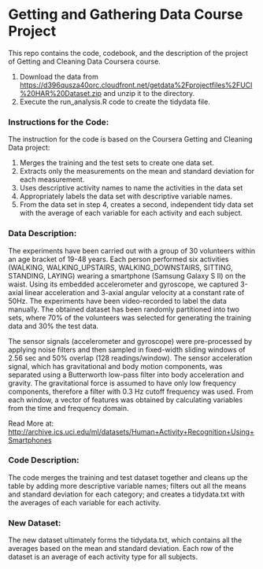 # Getting and Gathering Data Course Project

This repo contains the code, codebook, and the description of the project of Getting and Cleaning Data Coursera course.

1. Download the data from https://d396qusza40orc.cloudfront.net/getdata%2Fprojectfiles%2FUCI%20HAR%20Dataset.zip and unzip it to the directory.
2. Execute the run_analysis.R code to create the tidydata file.

### Instructions for the Code:

The instruction for the code is based on the Coursera Getting and Cleaning Data project:

1.  Merges the training and the test sets to create one data set.
2. Extracts only the measurements on the mean and standard deviation for each measurement.
3. Uses descriptive activity names to name the activities in the data set
4. Appropriately labels the data set with descriptive variable names.
5. From the data set in step 4, creates a second, independent tidy data set with the average of each variable for each activity and each subject.

### Data Description:

The experiments have been carried out with a group of 30 volunteers within an age bracket of 19-48 years. Each person performed six activities (WALKING, WALKING_UPSTAIRS, WALKING_DOWNSTAIRS, SITTING, STANDING, LAYING) wearing a smartphone (Samsung Galaxy S II) on the waist. Using its embedded accelerometer and gyroscope, we captured 3-axial linear acceleration and 3-axial angular velocity at a constant rate of 50Hz. The experiments have been video-recorded to label the data manually. The obtained dataset has been randomly partitioned into two sets, where 70% of the volunteers was selected for generating the training data and 30% the test data.

The sensor signals (accelerometer and gyroscope) were pre-processed by applying noise filters and then sampled in fixed-width sliding windows of 2.56 sec and 50% overlap (128 readings/window). The sensor acceleration signal, which has gravitational and body motion components, was separated using a Butterworth low-pass filter into body acceleration and gravity. The gravitational force is assumed to have only low frequency components, therefore a filter with 0.3 Hz cutoff frequency was used. From each window, a vector of features was obtained by calculating variables from the time and frequency domain.

Read More at: http://archive.ics.uci.edu/ml/datasets/Human+Activity+Recognition+Using+Smartphones

### Code Description:

The code merges the training and test dataset together and cleans up the table by adding more descriptive variable names; filters out all the means and standard deviation for each category; and creates a tidydata.txt with the averages of each variable for each activity.

### New Dataset:

The new dataset ultimately forms the tidydata.txt, which contains all the averages based on the mean and standard deviation. Each row of the dataset is an average of each activity type for all subjects.


